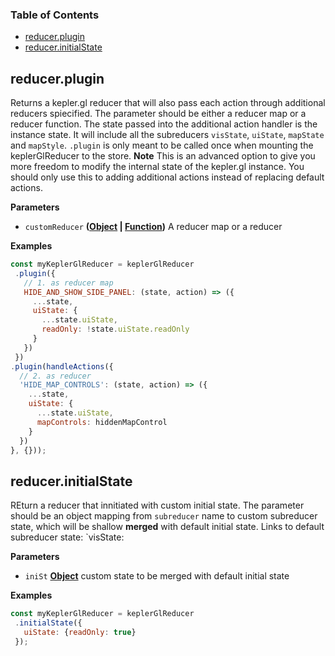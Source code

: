 <!-- Generated by documentation.js. Update this documentation by updating the source code. -->

### Table of Contents

-   [reducer.plugin][1]
-   [reducer.initialState][2]

## reducer.plugin

Returns a kepler.gl reducer that will also pass each action through additional reducers spiecified.
The parameter should be either a reducer map or a reducer function.
The state passed into the additional action handler is the instance state.
It will include all the subreducers `visState`, `uiState`, `mapState` and `mapStyle`.
`.plugin` is only meant to be called once when mounting the keplerGlReducer to the store.
**Note** This is an advanced option to give you more freedom to modify the internal state of the kepler.gl instance.
You should only use this to adding additional actions instead of replacing default actions.

**Parameters**

-   `customReducer` **([Object][3] \| [Function][4])** A reducer map or a reducer

**Examples**

```javascript
const myKeplerGlReducer = keplerGlReducer
 .plugin({
   // 1. as reducer map
   HIDE_AND_SHOW_SIDE_PANEL: (state, action) => ({
     ...state,
     uiState: {
       ...state.uiState,
       readOnly: !state.uiState.readOnly
     }
   })
 })
.plugin(handleActions({
  // 2. as reducer
  'HIDE_MAP_CONTROLS': (state, action) => ({
    ...state,
    uiState: {
      ...state.uiState,
      mapControls: hiddenMapControl
    }
  })
}, {}));
```

## reducer.initialState

REturn a reducer that innitiated with custom initial state.
The parameter should be an object mapping from `subreducer` name to custom subreducer state,
which will be shallow **merged** with default initial state. Links to default subreducer state: \`visState:

**Parameters**

-   `iniSt` **[Object][3]** custom state to be merged with default initial state

**Examples**

```javascript
const myKeplerGlReducer = keplerGlReducer
 .initialState({
   uiState: {readOnly: true}
 });
```

[1]: #reducerplugin

[2]: #reducerinitialstate

[3]: https://developer.mozilla.org/docs/Web/JavaScript/Reference/Global_Objects/Object

[4]: https://developer.mozilla.org/docs/Web/JavaScript/Reference/Statements/function
